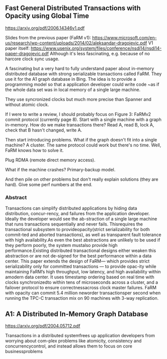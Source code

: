 ## Fast General Distributed Transactions with Opacity using Global Time

https://arxiv.org/pdf/2006.14346v1.pdf

Slides from the previous paper (FaRM v1): https://www.microsoft.com/en-us/research/wp-content/uploads/2014/02/aleksandar-dragojevic.pdf
V1 paper itself: https://www.usenix.org/system/files/conference/nsdi14/nsdi14-paper-dragojevic.pdf
Although it's less fascinating, e.g. because of no harcore clock sync usage.

A fascinating but a very hard to fully understand paper about in-memory distributed database with strong serializable transactions called FaRM. They use it for the A1 graph database in Bing. The idea is to provide a programming model so that a application developer could write code ~as if the whole data set was in local memory of a single large machine.

They use syncronized clocks but much more precise than Spanner and without atomic clock.

If I were to write a review, I should probably focus on Figure 3:  FaRMv2 commit protocol (currently page 8). Start with a single machine with a graph in-memory. How do we make transactions there? Read A, read B, lock A, check that B hasn't changed, write A.

Then start introducing problems. What if the graph doesn't fit into a single machine? A cluster. The same protocol could work but there's no time. Well, FaRM knows how to solve it.

Plug RDMA (remote direct memory access).

What if the machine crashes? Primary-backup model.

And then pile on other problems but don't really explain solutions (they are hard). Give some perf numbers at the end.

### Abstract

Transactions can simplify distributed applications by hiding data distribution, concur-rency, and failures from the application developer. Ideally the developer would see the ab-straction of a single large machine that runs transactions sequentially and never fails. Thisrequires the transactional subsystem to provideopacity(strict serializability for both commit-ted and aborted transactions), as well as transparent fault tolerance with high availability.As even the best abstractions are unlikely to be used if they perform poorly, the system mustalso provide high performance.Existing distributed transactional designs either weaken this abstraction or are not de-signed for the best performance within a data center. This paper extends the design of FaRM— which provides strict serializability only for committed transactions — to provide opac-ity while maintaining FaRM’s high throughput, low latency, and high availability within amodern data center. It uses timestamp ordering based on real time with clocks synchronizedto within tens of microseconds across a cluster, and a failover protocol to ensure correctnessacross clock master failures. FaRM with opacity can commit 5.4 million neworder transactionsper second when running the TPC-C transaction mix on 90 machines with 3-way replication.

## A1: A Distributed In-Memory Graph Database

https://arxiv.org/pdf/2004.05712.pdf

Transactions in a distributed systemfrees up application developers from worrying about com-plex problems like atomicity, consistency and concurrencycontrol, and instead allows them to focus on core businessproblems